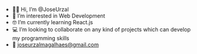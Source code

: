 - 🤙🏽  Hi, I’m @JoseUrzal
- 👀  I’m interested in Web Development
- 🤓  I’m currently learning React.js
- 💻  I’m looking to collaborate on any kind of projects which can develop my programming skills
- 📩 joseurzalmagalhaes@gmail.com

<!---
JoseUrzal/JoseUrzal is a ✨ special ✨ repository because its `README.md` (this file) appears on your GitHub profile.
You can click the Preview link to take a look at your changes.
--->
